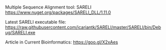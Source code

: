 Multiple Sequence Alignment tool: SARELI
 https://www.nuget.org/packages/SARELI_DLL/1.11.0

Latest SARELI executable file:
 https://raw.githubusercontent.com/icariantk/SARELI/master/SARELI/bin/Debug/SARELI.exe

Article in Current Bioinformatics:
 https://goo.gl/X2xAes
